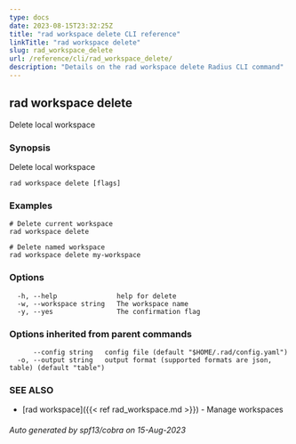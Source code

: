 ```yaml
---
type: docs
date: 2023-08-15T23:32:25Z
title: "rad workspace delete CLI reference"
linkTitle: "rad workspace delete"
slug: rad_workspace_delete
url: /reference/cli/rad_workspace_delete/
description: "Details on the rad workspace delete Radius CLI command"
---
```

## rad workspace delete

Delete local workspace

### Synopsis

Delete local workspace

```
rad workspace delete [flags]
```

### Examples

```
# Delete current workspace
rad workspace delete

# Delete named workspace
rad workspace delete my-workspace
```

### Options

```
  -h, --help               help for delete
  -w, --workspace string   The workspace name
  -y, --yes                The confirmation flag
```

### Options inherited from parent commands

```
      --config string   config file (default "$HOME/.rad/config.yaml")
  -o, --output string   output format (supported formats are json, table) (default "table")
```

### SEE ALSO

* [rad workspace]({{< ref rad_workspace.md >}})	 - Manage workspaces

###### Auto generated by spf13/cobra on 15-Aug-2023
